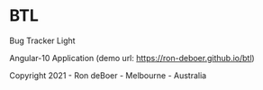 # BTL

Bug Tracker Light

Angular-10 Application (demo url: https://ron-deboer.github.io/btl)

Copyright 2021 - Ron deBoer - Melbourne - Australia
